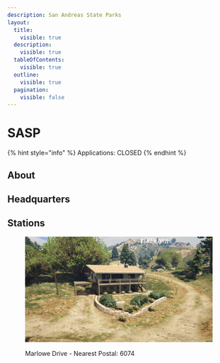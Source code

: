 ```yaml
---
description: San Andreas State Parks
layout:
  title:
    visible: true
  description:
    visible: true
  tableOfContents:
    visible: true
  outline:
    visible: true
  pagination:
    visible: false
---
```


# SASP

{% hint style="info" %}
Applications: CLOSED
{% endhint %}

## About



## Headquarters



## Stations

<figure><img src="../../../../../.gitbook/assets/SASP_Substation.jpg" alt=""><figcaption><p>Marlowe Drive - Nearest Postal: 6074</p></figcaption></figure>

